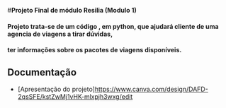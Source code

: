 #**Projeto Final de módulo Resilia (Modulo 1)**

#### Projeto trata-se de um código , em python, que ajudará cliente de uma agencia de viagens a tirar dúvidas, 
#### ter informações sobre os pacotes de viagens disponíveis.


## Documentação 
- [Apresentação do projeto]<https://www.canva.com/design/DAFD-2qsSFE/kstZwMj1vHK-mlxpjh3wxg/edit>

